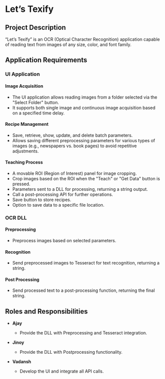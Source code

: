 # Let’s Texify

## Project Description

“Let’s Texify” is an OCR (Optical Character Recognition) application capable of reading text from images of any size, color, and font family.

## Application Requirements

### UI Application

#### Image Acquisition
- The UI application allows reading images from a folder selected via the "Select Folder" button.
- It supports both single image and continuous image acquisition based on a specified time delay.

#### Recipe Management
- Save, retrieve, show, update, and delete batch parameters.
- Allows saving different preprocessing parameters for various types of images (e.g., newspapers vs. book pages) to avoid repetitive adjustments.

#### Teaching Process
- A movable ROI (Region of Interest) panel for image cropping.
- Crop images based on the ROI when the "Teach" or "Get Data" button is pressed.
- Parameters sent to a DLL for processing, returning a string output.
- Call a post-processing API for further operations.
- Save button to store recipes.
- Option to save data to a specific file location.

### OCR DLL

#### Preprocessing
- Preprocess images based on selected parameters.

#### Recognition
- Send preprocessed images to Tesseract for text recognition, returning a string.

#### Post Processing
- Send processed text to a post-processing function, returning the final string.

## Roles and Responsibilities

- **Ajay**
  - Provide the DLL with Preprocessing and Tesseract integration.
  
- **Jinoy**
  - Provide the DLL with Postprocessing functionality.
  
- **Vadansh**
  - Develop the UI and integrate all API calls.

